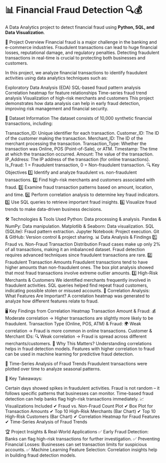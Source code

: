 # 📊 Financial Fraud Detection 🔍💰
A Data Analytics project to detect financial fraud using **Python, SQL, and Data Visualization**.

📌 Project Overview
Financial fraud is a major challenge in the banking and e-commerce industries. Fraudulent transactions can lead to huge financial losses, reputational damage, and regulatory penalties. Detecting fraudulent transactions in real-time is crucial to protecting both businesses and customers.

In this project, we analyze financial transactions to identify fraudulent activities using data analytics techniques such as:

Exploratory Data Analysis (EDA)
SQL-based fraud pattern analysis
Correlation heatmap for feature relationships
Time-series fraud trend analysis
Visualization of high-risk merchants and customers
This project demonstrates how data analysis can help in early fraud detection, improving risk management and financial security.

📂 Dataset Information
The dataset consists of 10,000 synthetic financial transactions, including:

Transaction_ID: Unique identifier for each transaction.
Customer_ID: The ID of the customer making the transaction.
Merchant_ID: The ID of the merchant processing the transaction.
Transaction_Type: Whether the transaction was Online, POS (Point-of-Sale), or ATM.
Timestamp: The time at which the transaction occurred.
Amount: The value of the transaction.
IP_Address: The IP address of the transaction (for online transactions).
Is_Fraud: 1 = Fraudulent transaction, 0 = Non-fraudulent transaction.
🔍 Key Objectives
1️⃣ Identify and analyze fraudulent vs. non-fraudulent transactions.
2️⃣ Find high-risk merchants and customers associated with fraud.
3️⃣ Examine fraud transaction patterns based on amount, location, and time.
4️⃣ Perform correlation analysis to determine key fraud indicators.
5️⃣ Use SQL queries to retrieve important fraud insights.
6️⃣ Visualize fraud trends to make data-driven business decisions.

🛠️ Technologies & Tools Used
Python: Data processing & analysis.
Pandas & NumPy: Data manipulation.
Matplotlib & Seaborn: Data visualization.
SQL (SQLite): Fraud pattern extraction.
Jupyter Notebook: Project execution.
Git & GitHub: Version control & project sharing.
📊 Data Analysis & Findings
1️⃣ Fraud vs. Non-Fraud Transaction Distribution
Fraud cases make up only 2% of all transactions, making it an imbalanced dataset.
Fraud detection requires advanced techniques since fraudulent transactions are rare.
2️⃣ Fraudulent Transaction Amounts
Fraudulent transactions tend to have higher amounts than non-fraudulent ones.
The box plot analysis showed that most fraud transactions involve extreme outlier amounts.
3️⃣ High-Risk Merchants & Customers
We identified merchants frequently involved in fraudulent activities.
SQL queries helped find repeat fraud customers, indicating possible stolen or misused accounts.
📌 Correlation Analysis: What Features Are Important?
A correlation heatmap was generated to analyze how different features relate to fraud.

🖥️ Key Findings from Correlation Heatmap
Transaction Amount & Fraud: 💰 Moderate correlation → Higher transactions are slightly more likely to be fraudulent.
Transaction Type (Online, POS, ATM) & Fraud: 🌍 Weak correlation → Fraud is more common in online transactions.
Customer & Merchant IDs: 🔍 Weak correlation → Fraud is spread across different merchants/customers.
🔹 Why This Matters?
Understanding correlations helps in fraud detection models. Features with higher correlation to fraud can be used in machine learning for predictive fraud detection.

📅 Time-Series Analysis of Fraud Trends
Fraudulent transactions were plotted over time to analyze seasonal patterns.

🔹 Key Takeaways:

Certain days showed spikes in fraudulent activities.
Fraud is not random – it follows specific patterns that businesses can monitor.
Time-based fraud detection can help banks flag high-risk transactions immediately.
📈 Visualizations Included
✔ Fraud vs. Non-Fraud Count Plot
✔ Box Plot for Transaction Amounts
✔ Top 10 High-Risk Merchants (Bar Chart)
✔ Top 10 High-Risk Customers (Bar Chart)
✔ Correlation Heatmap for Fraud Features
✔ Time-Series Analysis of Fraud Trends

🏆 Project Insights & Real-World Applications
✅ Early Fraud Detection: Banks can flag high-risk transactions for further investigation.
✅ Preventing Financial Losses: Businesses can set transaction limits for suspicious accounts.
✅ Machine Learning Feature Selection: Correlation insights help in building fraud detection models.
